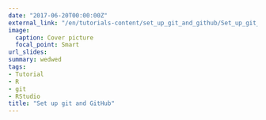 ```yaml
---
date: "2017-06-20T00:00:00Z"
external_link: "/en/tutorials-content/set_up_git_and_github/Set_up_git_and_github.pdf"
image:
  caption: Cover picture
  focal_point: Smart
url_slides: 
summary: wedwed
tags:
- Tutorial
- R
- git
- RStudio
title: "Set up git and GitHub"
---
```



